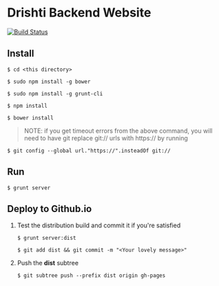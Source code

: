 Drishti Backend Website
============

[![Build Status](https://travis-ci.org/SEL-Columbia/drishti-site.png)](https://travis-ci.org/SEL-Columbia/drishti-site)

Install
---------------
```
$ cd <this directory>
```

```
$ sudo npm install -g bower
```

```
$ sudo npm install -g grunt-cli
```

```
$ npm install
```

```
$ bower install
```

> NOTE: if you get timeout errors from the above command, you will need to have git replace git:// urls with https:// by running

```
$ git config --global url."https://".insteadOf git://
```

Run
------
```
$ grunt server
```

Deploy to Github.io
------

1. Test the distribution build and commit it if you're satisfied
    ```
    $ grunt server:dist
    ```

    ```
    $ git add dist && git commit -m "<Your lovely message>"
    ```

2. Push the **dist** subtree
    ```
    $ git subtree push --prefix dist origin gh-pages
    ```
